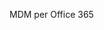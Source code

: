 <Token xmlns:xlink="http://www.w3.org/1999/xlink">MDM per Office 365</Token>

<!--HONumber=Mar16_HO1-->


